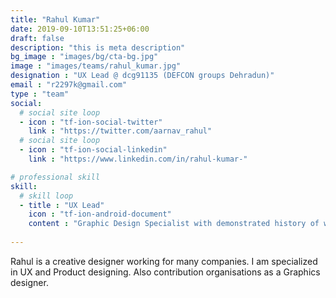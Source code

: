 ```yaml
---
title: "Rahul Kumar"
date: 2019-09-10T13:51:25+06:00
draft: false
description: "this is meta description"
bg_image : "images/bg/cta-bg.jpg"
image : "images/teams/rahul_kumar.jpg"
designation : "UX Lead @ dcg91135 (DEFCON groups Dehradun)"
email : "r2297k@gmail.com"
type : "team"
social:
  # social site loop
  - icon : "tf-ion-social-twitter"
    link : "https://twitter.com/aarnav_rahul"
  # social site loop
  - icon : "tf-ion-social-linkedin"
    link : "https://www.linkedin.com/in/rahul-kumar-"

# professional skill
skill:
  # skill loop
  - title : "UX Lead"
    icon : "tf-ion-android-document"
    content : "Graphic Design Specialist with demonstrated history of working in the non-profit organization management industries. Skilled in UI / UX, Unity3D, Game Design, Graphic Design, Maya, and Visual Effects."
    
---
```


Rahul is a creative designer working for many companies. I am specialized in UX and Product designing. Also contribution organisations as a Graphics designer.